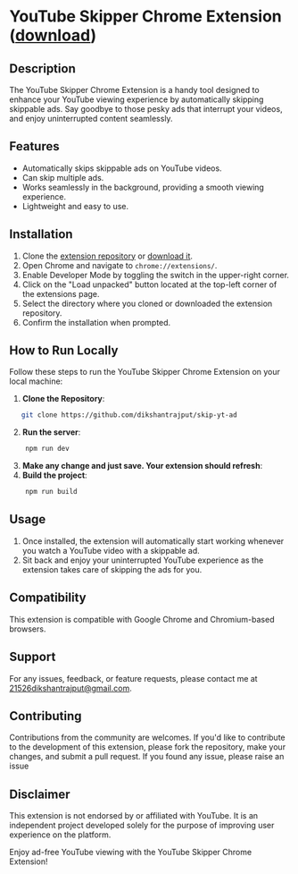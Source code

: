# YouTube Skipper Chrome Extension ([download](https://github.com/dikshantrajput/skip-yt-ad/blob/main/skip-yt-add.zip))

## Description
The YouTube Skipper Chrome Extension is a handy tool designed to enhance your YouTube viewing experience by automatically skipping skippable ads. Say goodbye to those pesky ads that interrupt your videos, and enjoy uninterrupted content seamlessly.

## Features
- Automatically skips skippable ads on YouTube videos.
- Can skip multiple ads.
- Works seamlessly in the background, providing a smooth viewing experience.
- Lightweight and easy to use.

## Installation
1. Clone the [extension repository](https://github.com/dikshantrajput/skip-yt-ad) or [download it](https://github.com/dikshantrajput/skip-yt-ad/blob/main/skip-yt-add.zip).
2. Open Chrome and navigate to `chrome://extensions/`.
3. Enable Developer Mode by toggling the switch in the upper-right corner.
4. Click on the "Load unpacked" button located at the top-left corner of the extensions page.
5. Select the directory where you cloned or downloaded the extension repository.
6. Confirm the installation when prompted.

## How to Run Locally

Follow these steps to run the YouTube Skipper Chrome Extension on your local machine:

1. **Clone the Repository**: 
```sh
   git clone https://github.com/dikshantrajput/skip-yt-ad
```
2. **Run the server**:
```sh
    npm run dev
```
3. **Make any change and just save. Your extension should refresh**:
4. **Build the project**:
```sh
    npm run build
```

## Usage
1. Once installed, the extension will automatically start working whenever you watch a YouTube video with a skippable ad.
2. Sit back and enjoy your uninterrupted YouTube experience as the extension takes care of skipping the ads for you.

## Compatibility
This extension is compatible with Google Chrome and Chromium-based browsers.

## Support
For any issues, feedback, or feature requests, please contact me at [21526dikshantrajput@gmail.com](mailto:21526dikshantrajput@gmail.com).

## Contributing
Contributions from the community are welcomes. If you'd like to contribute to the development of this extension, please fork the repository, make your changes, and submit a pull request.
If you found any issue, please raise an issue

## Disclaimer
This extension is not endorsed by or affiliated with YouTube. It is an independent project developed solely for the purpose of improving user experience on the platform.

Enjoy ad-free YouTube viewing with the YouTube Skipper Chrome Extension!
